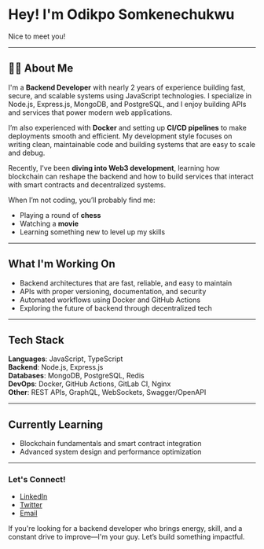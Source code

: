 # Hey! I'm Odikpo Somkenechukwu

Nice to meet you!

---

## 👨‍💻 About Me  
I'm a **Backend Developer** with nearly 2 years of experience building fast, secure, and scalable systems using JavaScript technologies. I specialize in Node.js, Express.js, MongoDB, and PostgreSQL, and I enjoy building APIs and services that power modern web applications.

I’m also experienced with **Docker** and setting up **CI/CD pipelines** to make deployments smooth and efficient. My development style focuses on writing clean, maintainable code and building systems that are easy to scale and debug.

Recently, I've been **diving into Web3 development**, learning how blockchain can reshape the backend and how to build services that interact with smart contracts and decentralized systems.

When I’m not coding, you’ll probably find me:
- Playing a round of **chess**
- Watching a **movie**
- Learning something new to level up my skills

---

##  What I'm Working On
- Backend architectures that are fast, reliable, and easy to maintain  
- APIs with proper versioning, documentation, and security  
- Automated workflows using Docker and GitHub Actions  
- Exploring the future of backend through decentralized tech

---

##  Tech Stack
**Languages**: JavaScript, TypeScript  
**Backend**: Node.js, Express.js  
**Databases**: MongoDB, PostgreSQL, Redis  
**DevOps**: Docker, GitHub Actions, GitLab CI, Nginx  
**Other**: REST APIs, GraphQL, WebSockets, Swagger/OpenAPI

---

##  Currently Learning
- Blockchain fundamentals and smart contract integration  
- Advanced system design and performance optimization

---

###  Let's Connect!

- [LinkedIn](https://linkedin.com/in/icedoutskay)
- [Twitter](https://twitter.com/icedoutskay)
- [Email](mailto:somkeneodikpo@gmail.com)

If you're looking for a backend developer who brings energy, skill, and a constant drive to improve—I'm your guy. Let’s build something impactful.

